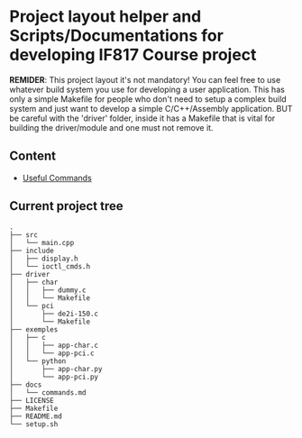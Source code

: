 # Project layout helper and Scripts/Documentations for developing IF817 Course project

**REMIDER**: This project layout it's not mandatory! You can feel free to use whatever build system you use for developing a user application. This has only a simple Makefile for people who don't need to setup a complex build system and just want to develop a simple C/C++/Assembly application. BUT be careful with the 'driver' folder, inside it has a Makefile that is vital for building the driver/module and one must not remove it.

## Content
 - [Useful Commands](docs/commands.md)

## Current project tree

	.
	├── src
	│   └── main.cpp
	├── include
	│   ├── display.h
	│   └── ioctl_cmds.h
	├── driver
	│   ├── char
	│   │   ├── dummy.c
	│   │   └── Makefile
	│   └── pci
	│       ├── de2i-150.c
	│       └── Makefile
	├── exemples
	│   ├── c
	│   │   ├── app-char.c
	│   │   └── app-pci.c
	│   └── python
	│       ├── app-char.py
	│       └── app-pci.py
	├── docs
	│   └── commands.md
	├── LICENSE
	├── Makefile
	├── README.md
	└── setup.sh
